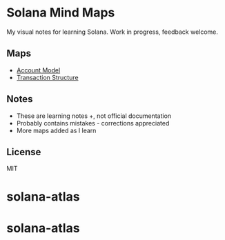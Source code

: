 # Solana Mind Maps

My visual notes for learning Solana. Work in progress, feedback welcome.

## Maps
- [Account Model](mindmaps/01-accounts-structure.png)
- [Transaction Structure](mindmaps/02-transaction-anatomy.png)

## Notes
- These are learning notes +, not official documentation
- Probably contains mistakes - corrections appreciated
- More maps added as I learn

## License
MIT
# solana-atlas
# solana-atlas
